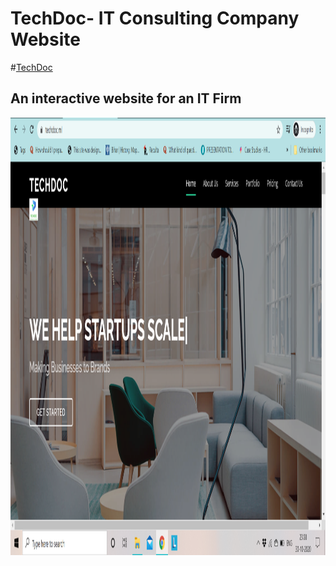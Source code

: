 # TechDoc- IT Consulting Company Website
#[TechDoc](https://www.techdoc.ml)

## An interactive website for an IT Firm


<img src="2020-10-30 (2).png" width="900" height="700"> 
